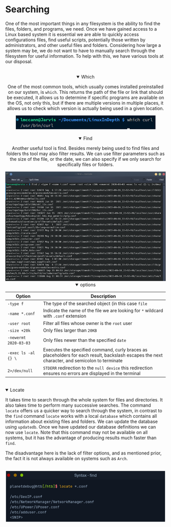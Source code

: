 # Searching

One of the most important things in any filesystem is the ability to find the files, folders, and programs, we need. Once we have gained access to a Linux based system it is essential we are able to quickly access configurations files, find useful scripts, potentially those written by administrators, and other useful files and folders. Considering how large a system may be, we do not want to have to manually search through the filesystem for useful information. To help with this, we have various tools at our disposal.

<br />

<div align="center">

<details open>
<summary>Which</summary>

One of the most common tools, which usually comes installed preinstalled on our system, is `which`. This returns the path of the file or link that should be executed, it allows us to determine if specific programs are available on the OS, not only this, but if there are multiple versions in multiple places, it allows us to check which version is actually being used in a given location.

<img src="../images/whichCurl.png" >

</details>

</div>

<br />

<div align="center">

<details open>
<summary>Find</summary>

Another useful tool is find. Besides merely being used to find files and folders ths tool may also filter results. We can use filter parameters such as the size of the file, or the date, we can also specify if we only search for specifically files or folders.

<img src="../images/findFlags.png" >

<details open>
<summary>options</summary>

| Option | Description |
| --- | --- |
| `-type f` | The type of the searched object (in this case `file` |
| `-name *.conf` | Indicate the name of the file we are looking for `*` wildcard with `.conf` extension |
| `-user root` | Filter all files whose owner is the `root` user |
| `-size +20k` | Only files larger than `20KB` |
| `-newermt 2020-03-03` | Only files newer than the specified `date` |
| `-exec ls -al {} \`| Executes the specified command, curly braces as placeholders for each result, backslash escapes the next character, and semicolon to terminate |
| `2>/dev/null` | `STDERR` redirection to the `null device` this redirection ensures no errors are displayed in the terminal |

</details>

</details>

</div>

<br />

<details open>
<summary>Locate</summary>

It takes time to search through the whole system for files and directories. It also takes time to perform many successive searches. The command `locate` offers us a quicker way to search through the system, in contrast to the `find` command `locate` works with a local `database` which contains all information about existing files and folders. We can update the database using `updatedb`. Once we have updated our database definitions we can now use `locate`. Note that this command may not be available on all systems, but it has the advantage of producing results much faster than `find`.

The disadvantage here is the lack of filter options, and as mentioned prior, the fact it is not always available on systems such as `Arch`.

<br />

<div align="center">

<img src="../images/locate.png" style="width: 500px" >

</div>

</details>